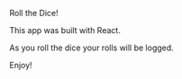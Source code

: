 Roll the Dice!

This app was built with React.

As you roll the dice your rolls will be logged. 

Enjoy!